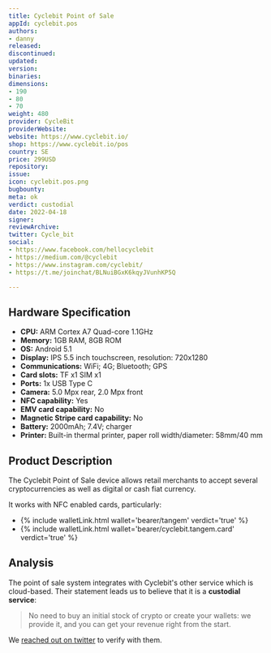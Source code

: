 ```yaml
---
title: Cyclebit Point of Sale
appId: cyclebit.pos
authors:
- danny
released: 
discontinued: 
updated: 
version: 
binaries: 
dimensions:
- 190
- 80
- 70
weight: 480
provider: CycleBit
providerWebsite: 
website: https://www.cyclebit.io/
shop: https://www.cyclebit.io/pos
country: SE
price: 299USD
repository: 
issue: 
icon: cyclebit.pos.png
bugbounty: 
meta: ok
verdict: custodial
date: 2022-04-18
signer: 
reviewArchive: 
twitter: Cycle_bit
social:
- https://www.facebook.com/hellocyclebit
- https://medium.com/@cyclebit
- https://www.instagram.com/cyclebit/
- https://t.me/joinchat/BLNuiBGxK6kqyJVunhKP5Q

---
```


## Hardware Specification

- **CPU:**	ARM Cortex A7 Quad-core 1.1GHz
- **Memory:**	1GB RAM, 8GB ROM
- **OS:**	Android 5.1
- **Display:**	IPS 5.5 inch touchscreen, resolution: 720x1280
- **Communications:**	WiFi; 4G; Bluetooth; GPS
- **Card slots:**	TF x1 SIM x1
- **Ports:**	1x USB Type C
- **Camera:**	5.0 Mpx rear, 2.0 Mpx front
- **NFC capability:**	Yes
- **EMV card capability:**	No
- **Magnetic Stripe card capability:**	No
- **Battery:**	2000mAh; 7.4V; charger
- **Printer:**	Built-in thermal printer, paper roll width/diameter: 58mm/40 mm

## Product Description 

The Cyclebit Point of Sale device allows retail merchants to accept several cryptocurrencies as well as digital or cash fiat currency. 

It works with NFC enabled cards, particularly: 

- {% include walletLink.html wallet='bearer/tangem' verdict='true' %}
- {% include walletLink.html wallet='bearer/cyclebit.tangem.card' verdict='true' %} 

## Analysis 

The point of sale system integrates with Cyclebit's other service which is cloud-based. Their statement leads us to believe that it is a **custodial service**: 

> No need to buy an initial stock of crypto or create your wallets: we provide it, and you can get your revenue right from the start.

We [reached out on twitter](https://twitter.com/BitcoinWalletz/status/1515993822547017729) to verify with them.

 
